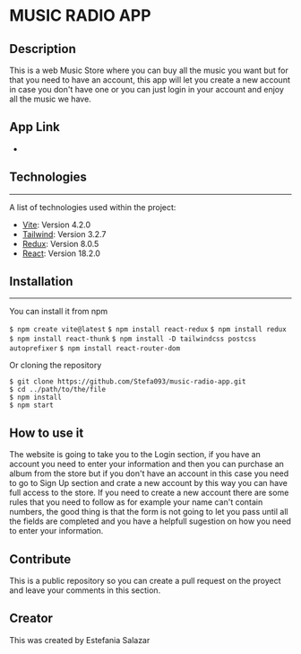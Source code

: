 # MUSIC RADIO APP

## Description

This is a web Music Store where you can buy all the music you want but for that you need to have an account, this app will let you create 
a new account in case you don't have one or you can just login in your account and enjoy all the music we have.

## App Link

*

## Technologies
***
A list of technologies used within the project:
* [Vite](https://vitejs.dev/guide/): Version 4.2.0 
* [Tailwind](https://tailwindcss.com/): Version 3.2.7
* [Redux](https://react-redux.js.org/): Version 8.0.5
* [React](https://react.dev/): Version 18.2.0

## Installation
***
You can install it from npm 

`$ npm create vite@latest`
`$ npm install react-redux`
`$ npm install redux`
`$ npm install react-thunk`
`$ npm install -D tailwindcss postcss autoprefixer`
`$ npm install react-router-dom`

Or cloning the repository

```
$ git clone https://github.com/Stefa093/music-radio-app.git
$ cd ../path/to/the/file
$ npm install
$ npm start
```

## How to use it

The website is going to take you to the Login section, if you have an account you need to enter your information and then you can purchase an album from
the store but if you don't have an account in this case you need to go to Sign Up section and crate a new account by this way you can have full
access to the store.
If you need to create a new account there are some rules that you need to follow as for example your name can't contain numbers, the good thing is 
that the form is not going to let you pass until all the fields are completed and you have a helpfull sugestion on how you need to enter your information. 

## Contribute

This is a public repository so you can create a pull request on the proyect and leave your comments in this section.

## Creator

This was created by Estefania Salazar
